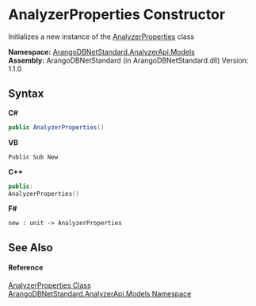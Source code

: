# AnalyzerProperties Constructor 
 

Initializes a new instance of the <a href="ce0de02a-856c-3fd4-9c6a-532bc4f2188d">AnalyzerProperties</a> class

**Namespace:**&nbsp;<a href="a2e54104-4ead-c0d1-eaad-3d92d56c8fb7">ArangoDBNetStandard.AnalyzerApi.Models</a><br />**Assembly:**&nbsp;ArangoDBNetStandard (in ArangoDBNetStandard.dll) Version: 1.1.0

## Syntax

**C#**<br />
``` C#
public AnalyzerProperties()
```

**VB**<br />
``` VB
Public Sub New
```

**C++**<br />
``` C++
public:
AnalyzerProperties()
```

**F#**<br />
``` F#
new : unit -> AnalyzerProperties
```


## See Also


#### Reference
<a href="ce0de02a-856c-3fd4-9c6a-532bc4f2188d">AnalyzerProperties Class</a><br /><a href="a2e54104-4ead-c0d1-eaad-3d92d56c8fb7">ArangoDBNetStandard.AnalyzerApi.Models Namespace</a><br />